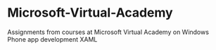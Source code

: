 # Microsoft-Virtual-Academy
Assignments from courses at Microsoft Virtual Academy on Windows Phone app development XAML

